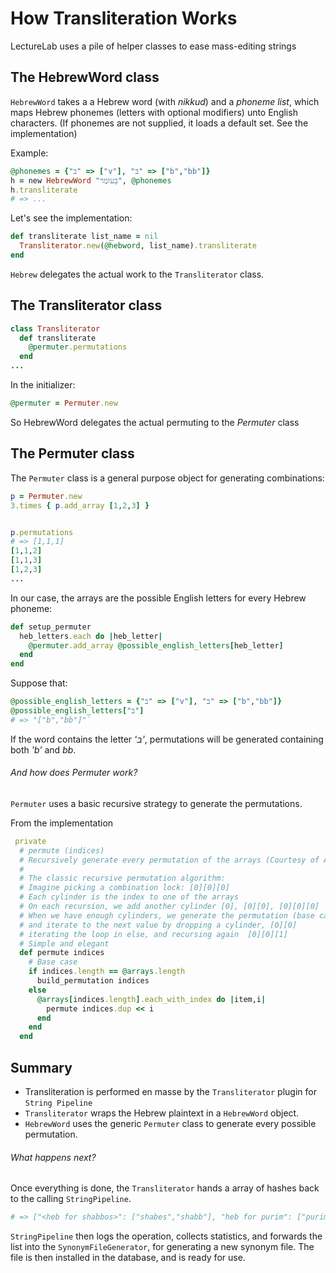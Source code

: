 # How Transliteration Works

LectureLab uses a pile of helper classes to ease mass-editing strings

## The HebrewWord class

`HebrewWord` takes a a Hebrew word (with _nikkud_) and a _phoneme list_, which maps Hebrew phonemes (letters with optional modifiers) unto English characters.
(If phonemes are not supplied, it loads a default set. See the implementation)

Example:
```ruby
@phonemes = {"ב" => ["v"], "בּ" => ["b","bb"]}
h = new HebrewWord "בָּעוֹמֶר", @phonemes
h.transliterate
# => ...
```

Let's see the implementation:
```ruby
def transliterate list_name = nil
  Transliterator.new(@hebword, list_name).transliterate
end
```

`Hebrew` delegates the actual work to the `Transliterator` class.

## The Transliterator class


```ruby
class Transliterator
  def transliterate
    @permuter.permutations
  end
...
```

In the initializer:
```ruby
@permuter = Permuter.new
```

So HebrewWord delegates the actual permuting to the _Permuter_ class

## The Permuter class

The `Permuter` class is a general purpose object for generating combinations:
```ruby
p = Permuter.new
3.times { p.add_array [1,2,3] }


p.permutations
# => [1,1,1]
[1,1,2]
[1,1,3]
[1,2,3]
...
```

In our case, the arrays are the possible English letters for every Hebrew phoneme:

```ruby
def setup_permuter
  heb_letters.each do |heb_letter|
    @permuter.add_array @possible_english_letters[heb_letter]
  end
end
```
Suppose that:

```ruby
@possible_english_letters = {"ב" => ["v"], "בּ" => ["b","bb"]}
@possible_english_letters["בּ"]
# => "["b","bb"]"`
```

If the word contains the letter _'בּ'_, permutations will be generated containing both _'b'_ and _bb_.

###### And how does Permuter work?
`Permuter` uses a basic recursive strategy to generate the permutations.

From the implementation
```ruby
 private
  # permute (indices)
  # Recursively generate every permutation of the arrays (Courtesy of Ari Fordsham)
  #
  # The classic recursive permutation algorithm:
  # Imagine picking a combination lock: [0][0][0]
  # Each cylinder is the index to one of the arrays
  # On each recursion, we add another cylinder [0], [0][0], [0][0][0]
  # When we have enough cylinders, we generate the permutation (base case)
  # and iterate to the next value by dropping a cylinder, [0][0]
  # iterating the loop in else, and recursing again  [0][0][1]
  # Simple and elegant
  def permute indices
    # Base case
    if indices.length == @arrays.length
      build_permutation indices
    else
      @arrays[indices.length].each_with_index do |item,i|
        permute indices.dup << i
      end
    end
  end
```

## Summary

* Transliteration is performed en masse by the `Transliterator` plugin for `String Pipeline`
* `Transliterator` wraps the Hebrew plaintext in a `HebrewWord` object.
* `HebrewWord` uses the generic `Permuter` class to generate every possible permutation.

###### What happens next?
Once everything is done, the `Transliterator` hands a array of hashes back to the calling `StringPipeline`.
```ruby
# => ["<heb for shabbos>": ["shabes","shabb"], "heb for purim": ["purim", "poorim"]]
```

`StringPipeline` then logs the operation, collects statistics, and forwards the list into the `SynonymFileGenerator`, for generating a new synonym file.
The file is then installed in the database, and is ready for use.  

